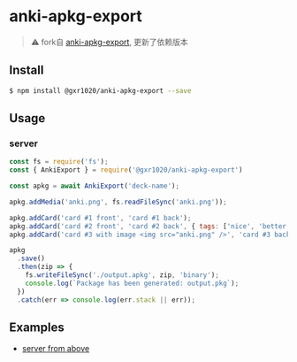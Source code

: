 # anki-apkg-export

> ⚠️ fork自 [anki-apkg-export](https://github.com/repeat-space/anki-apkg-export#readme), 更新了依赖版本

## Install

```bash
$ npm install @gxr1020/anki-apkg-export --save
```

## Usage

### server

```js
const fs = require('fs');
const { AnkiExport } = require('@gxr1020/anki-apkg-export')

const apkg = await AnkiExport('deck-name');

apkg.addMedia('anki.png', fs.readFileSync('anki.png'));

apkg.addCard('card #1 front', 'card #1 back');
apkg.addCard('card #2 front', 'card #2 back', { tags: ['nice', 'better card'] });
apkg.addCard('card #3 with image <img src="anki.png" />', 'card #3 back');

apkg
  .save()
  .then(zip => {
    fs.writeFileSync('./output.apkg', zip, 'binary');
    console.log(`Package has been generated: output.pkg`);
  })
  .catch(err => console.log(err.stack || err));
```

## Examples

- [server from above](examples/server)
